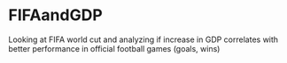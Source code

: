# FIFAandGDP
Looking at FIFA world cut and analyzing if increase in GDP correlates with better performance in official football games (goals, wins)
